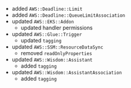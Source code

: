 - added `AWS::Deadline::Limit`
- added `AWS::Deadline::QueueLimitAssociation`
- updated `AWS::EKS::Addon`
  - updated handler permissions
- updated `AWS::Glue::Trigger`
  - updated `tagging`
- updated `AWS::SSM::ResourceDataSync`
  - removed `readOnlyProperties`
- updated `AWS::Wisdom::Assistant`
  - added `tagging`
- updated `AWS::Wisdom::AssistantAssociation`
  - added `tagging`
